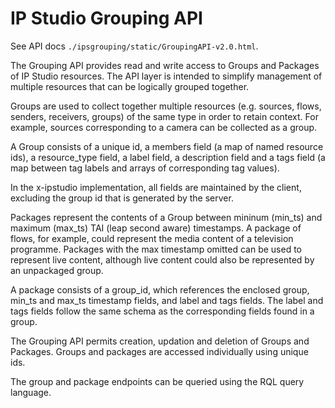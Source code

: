 # IP Studio Grouping API

See API docs `./ipsgrouping/static/GroupingAPI-v2.0.html`.

The Grouping API provides read and write access to Groups and Packages of IP Studio resources. The API layer is intended to simplify management of multiple resources that can be logically grouped together.

Groups are used to collect together multiple resources (e.g. sources, flows, senders, receivers, groups) of the same type in order to retain context. For example, sources corresponding to a camera can be collected as a group.

A Group consists of a unique id, a members field (a map of named resource ids), a resource_type field, a label field, a description field and a tags field (a map between tag labels and arrays of corresponding tag values).

In the x-ipstudio implementation, all fields are maintained by the client, excluding the group id that is generated by the server.

Packages represent the contents of a Group between mininum (min_ts) and maximum (max_ts) TAI (leap second aware) timestamps. A package of flows, for example, could represent the media content of a television programme. Packages with the max timestamp omitted can be used to represent live content, although live content could also be represented by an unpackaged group.

A package consists of a group_id, which references the enclosed group, min_ts and max_ts timestamp fields, and label and tags fields. The label and tags fields follow the same schema as the corresponding fields found in a group.

The Grouping API permits creation, updation and deletion of Groups and Packages. Groups and packages are accessed individually using unique ids.

The group and package endpoints can be queried using the RQL query language.
